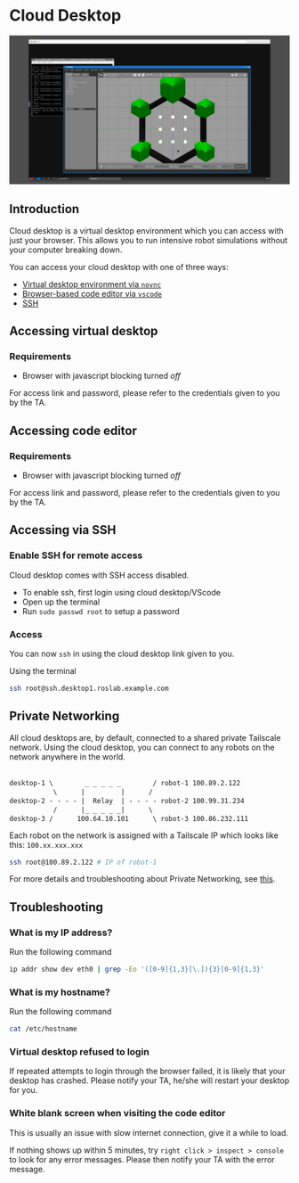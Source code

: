 # Cloud Desktop

![novnc](../.gitbook/assets/novnc.png)

## Introduction

Cloud desktop is a virtual desktop environment which you can access with just your browser. This allows you to run intensive robot simulations without your computer breaking down.

You can access your cloud desktop with one of three ways:

* [Virtual desktop environment via `novnc`](#accessing-virtual-desktop)
* [Browser-based code editor via `vscode`](#accessing-code-editor)
* [SSH](#accessing-via-ssh)

## Accessing virtual desktop

### Requirements

* Browser with javascript blocking turned *off*

For access link and password, please refer to the credentials given to you by the TA.

## Accessing code editor

### Requirements

* Browser with javascript blocking turned *off*

For access link and password, please refer to the credentials given to you by the TA.

## Accessing via SSH

### Enable SSH for remote access

Cloud desktop comes with SSH access disabled.

* To enable ssh, first login using cloud desktop/VScode
* Open up the terminal
* Run `sudo passwd root` to setup a password

### Access

You can now `ssh` in using the cloud desktop link given to you.

Using the terminal

```sh
ssh root@ssh.desktop1.roslab.example.com
```

## Private Networking

All cloud desktops are, by default, connected to a shared private Tailscale network. Using the cloud desktop, you can connect to any robots on the network anywhere in the world.

```

desktop-1 \        _ _ _ _ _        / robot-1 100.89.2.122
           \      |         |      /
desktop-2 - - - - |  Relay  | - - - - robot-2 100.99.31.234
           /      |_ _ _ _ _|      \
desktop-3 /      100.64.10.101      \ robot-3 100.86.232.111

```

Each robot on the network is assigned with a Tailscale IP which looks like this: `100.xx.xxx.xxx`

```bash
ssh root@100.89.2.122 # IP of robot-1
```

For more details and troubleshooting about Private Networking, see [this](private-networking.md).

## Troubleshooting

### What is my IP address?

Run the following command

```sh
ip addr show dev eth0 | grep -Eo '([0-9]{1,3}[\.]){3}[0-9]{1,3}'
```

### What is my hostname?

Run the following command

```sh
cat /etc/hostname
```

### Virtual desktop refused to login

If repeated attempts to login through the browser failed, it is likely that your desktop has crashed. Please notify your TA, he/she will restart your desktop for you.

### White blank screen when visiting the code editor

This is usually an issue with slow internet connection, give it a while to load.

If nothing shows up within 5 minutes, try `right click > inspect > console` to look for any error messages. Please then notify your TA with the error message.
